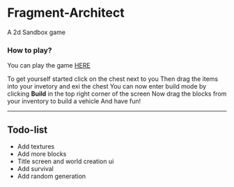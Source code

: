 # Fragment-Architect
 A 2d Sandbox game

### How to play?
You can play the game [HERE](https://tom-on64.github.io/Fragment-Architect/)

To get yourself started click on the chest next to you
Then drag the items into your invetory and exi the chest
You can now enter build mode by clicking **Build** in the top right corner of the screen
Now drag the blocks from your inventory to build a vehicle
And have fun!

---

## Todo-list
- Add textures
- Add more blocks
- Title screen and world creation ui
- Add survival
- Add random generation
